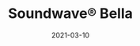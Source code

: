 ---
title: "Soundwave® Bella"
description: "Soundwave%AE%20Bella%20is%20an%20acoustic%20panel%20designed%20by%20the%20Danish%20architectural%20office%203XN.%20The%20panel%20was%20designed%20for%20the%20Bella%20Sky%20Hotel%20in%20Copenhagen%20and%20fits%20well%20with%203XN%u2019s%20architectural%20project%20in%20its%20entirety.%0A%0A%u201CWhen%20we%20designed%20the%20Soundwave%AE%20Bella%20we%20were%20inspired%20by%20the%20very%20sharp%20character%20of%20the%20building%20itself%20with%20its%20absence%20of%20right%20angles.%20The%20reference%20to%20the%20building%20became%20even%20clearer%20when%20we%20decorated%20an%20entire%20wall%20of%20each%20conference%20room%20with%20Soundwave%AE%20Bella%20in%20white%u201D%2C%20says%20Kim%20Herforth%20Nielsen%2C%20founder%20of%203XN.%0A%0A%u201CThe%20flexibility%20of%20the%20Soundwave%AE%20system%20allowed%20us%20to%20give%20each%20conference%20room%20a%20separate%20identity%20by%20having%20one%20square%20on%20each%20wall%20in%20a%20unique%20color%20in%20order%20to%20distinguish%20the%20different%20rooms%u201D%2C%20concludes%20Kim%20Herforth%20Nielsen.%0A%0A"
image_primary: "img/SOUNDWAVE-BELLA-Acoustic-panels-3XN-offecct-59099-11-2821.jpg"
image_secondary: "img/SOUNDWAVE-BELLA-Acoustic-panels-3XN-offecct-59099-19-2861.jpg"
href: "https://www.offecct.com/product/soundwave-bella-acoustic-panel/"
tags: 
  - "Offecct"
  - "Acoustic Panels"
designer: "3Xn"
category: "Acoustic Panels"
subtitle: ""
manufacturer: "Offecct"
slug: "/manufacturers/offecct/acoustic-panels/3-xn-soundwave-bella"
date: "2021-03-10"
---